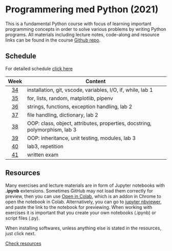 # Programmering med Python (2021)

This is a fundamental Python course with focus of learning important programming concepts in order to solve various problems by writing Python programs. All materials including lecture notes, code-along and resource links can be found in the course [Github repo][ghr].

[ghr]: https://github.com/kokchun/Python-course-AI22


## Schedule

For detailed schedule [click here][time_sched]

[time_sched]: https://github.com/kokchun/Programmering-med-Python-21/blob/main/ScheduleAI21.md

|       Week       | Content                                                                    |
| :--------------: | -------------------------------------------------------------------------- |
| [34][w1] | installation, git, vscode, variables, I/O, if, while, lab 1                |
| [35][w2] | for, lists, random, matplotlib, pipenv                                     |
| [36][w3] | strings, functions, exception handling, lab 2                              |
| [37][w4] | file handling, dictionary, lab 2                                           |
| [38][w5] | OOP: class, object, attributes, properties, docstring, polymorphism, lab 3 |
| [39][w6] | OOP: inheritance, unit testing, modules, lab 3                             |
| [40][w7] | lab3, repetition                                                           |
| [41][w8] | written exam                                                               |

[w1]: https://github.com/kokchun/Python-course-AI22/blob/main/Resources/Week1.md
[w2]: https://github.com/kokchun/Python-course-AI22/blob/main/Resources/Week2.md
[w3]: https://github.com/kokchun/Python-course-AI22/blob/main/Resources/Week3.md
[w4]: https://github.com/kokchun/Python-course-AI22/blob/main/Resources/Week4.md
[w5]: https://github.com/kokchun/Python-course-AI22/blob/main/Resources/Week5.md
[w6]: https://github.com/kokchun/Python-course-AI22/blob/main/Resources/Week6.md
[w7]: https://github.com/kokchun/Python-course-AI22/blob/main/Resources/Week7.md
[w8]: https://github.com/kokchun/Python-course-AI22/blob/main/Resources/Week8.md

## Resources

Many exercises and lecture materials are in form of Jupyter notebooks with **.ipynb** extensions. Sometimes GitHub may not load them correctly for preview, then you can use [Open in Colab][colab_addon], which is an addon in Chrome to open the notebook in Colab. Alternatively, you can go to [jupyter nbviewer][nbviewer], and paste the link to the notebook for previewing. When working with exercises it is important that you create your own notebooks (.ipynb) or script files (.py).

[nbviewer]: https://nbviewer.jupyter.org/
[colab_addon]: https://chrome.google.com/webstore/detail/open-in-colab/iogfkhleblhcpcekbiedikdehleodpjo?hl=sv

When installing softwares, unless anything else is stated in the resources, just click next.

[Check resources](https://github.com/kokchun/Programmering-med-Python-21/tree/main/Weekly_resources)